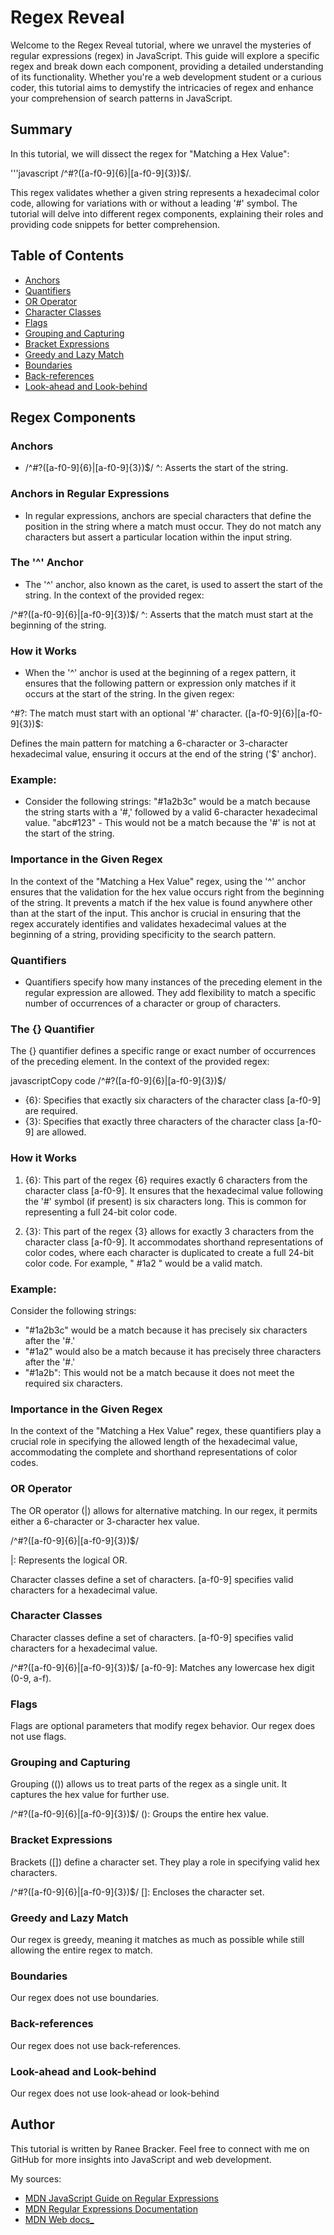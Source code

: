 # Regex Reveal

Welcome to the Regex Reveal tutorial, where we unravel the mysteries of regular expressions (regex) in JavaScript. This guide will explore a specific regex and break down each component, providing a detailed understanding of its functionality. Whether you're a web development student or a curious coder, this tutorial aims to demystify the intricacies of regex and enhance your comprehension of search patterns in JavaScript.

## Summary

In this tutorial, we will dissect the regex for "Matching a Hex Value": 

'''javascript
/^#?([a-f0-9]{6}|[a-f0-9]{3})$/. 

This regex validates whether a given string represents a hexadecimal color code, allowing for variations with or without a leading '#' symbol. 
The tutorial will delve into different regex components, explaining their roles and providing code snippets for better comprehension.

## Table of Contents

- [Anchors](#anchors)
- [Quantifiers](#quantifiers)
- [OR Operator](#or-operator)
- [Character Classes](#character-classes)
- [Flags](#flags)
- [Grouping and Capturing](#grouping-and-capturing)
- [Bracket Expressions](#bracket-expressions)
- [Greedy and Lazy Match](#greedy-and-lazy-match)
- [Boundaries](#boundaries)
- [Back-references](#back-references)
- [Look-ahead and Look-behind](#look-ahead-and-look-behind)

## Regex Components

### Anchors

- /^#?([a-f0-9]{6}|[a-f0-9]{3})$/
^: Asserts the start of the string.

### Anchors in Regular Expressions

- In regular expressions, anchors are special characters that define the position in the string where a match must occur. They do not match any characters but assert a particular location within the input string.

### The '^' Anchor

- The '^' anchor, also known as the caret, is used to assert the start of the string. In the context of the provided regex:
  
/^#?([a-f0-9]{6}|[a-f0-9]{3})$/ 
^: Asserts that the match must start at the beginning of the string.

### How it Works

- When the '^' anchor is used at the beginning of a regex pattern, it ensures that the following pattern or expression only matches if it occurs at the start of the string. In the given regex:

^#?: The match must start with an optional '#' character.
([a-f0-9]{6}|[a-f0-9]{3})$:
 
Defines the main pattern for matching a 6-character or 3-character hexadecimal value, ensuring it occurs at the end of the string ('$' anchor).

### Example:

- Consider the following strings:
"#1a2b3c" would be a match because the string starts with a '#,' followed by a valid 6-character hexadecimal value.
"abc#123" - This would not be a match because the '#' is not at the start of the string.

### Importance in the Given Regex

In the context of the "Matching a Hex Value" regex, using the '^' anchor ensures that the validation for the hex value occurs right from the beginning of the string. It prevents a match if the hex value is found anywhere other than at the start of the input.
This anchor is crucial in ensuring that the regex accurately identifies and validates hexadecimal values at the beginning of a string, providing specificity to the search pattern.

### Quantifiers

- Quantifiers specify how many instances of the preceding element in the regular expression are allowed. They add flexibility to match a specific number of occurrences of a character or group of characters.

### The {} Quantifier

The {} quantifier defines a specific range or exact number of occurrences of the preceding element. In the context of the provided regex:

javascriptCopy code
/^#?([a-f0-9]{6}|[a-f0-9]{3})$/ 

- {6}: Specifies that exactly six characters of the character class [a-f0-9] are required.
- {3}: Specifies that exactly three characters of the character class [a-f0-9] are allowed.

### How it Works

1. {6}: This part of the regex {6} requires exactly 6 characters from the 
character class [a-f0-9]. It ensures that the hexadecimal value 
following the '#' symbol (if present) is six characters long. This is common for representing a full 24-bit color code.

2. {3}: This part of the regex {3} allows for exactly 3 characters from the character class [a-f0-9]. It accommodates shorthand representations of color codes, where each character is duplicated to create a full 24-bit color code. For example, " #1a2 " would be a valid match.

### Example:

Consider the following strings:
- "#1a2b3c" would be a match because it has precisely six characters after the '#.'
- "#1a2" would also be a match because it has precisely three characters after the '#.'
- "#1a2b": This would not be a match because it does not meet the required six characters.

### Importance in the Given Regex

In the context of the "Matching a Hex Value" regex, these quantifiers play a crucial role in specifying the allowed length of the hexadecimal value, accommodating the complete and shorthand representations of color codes.

### OR Operator

The OR operator (|) allows for alternative matching. In our regex, it permits either a 6-character or 3-character hex value.

/^#?([a-f0-9]{6}|[a-f0-9]{3})$/

|: Represents the logical OR.


Character classes define a set of characters. [a-f0-9] specifies valid characters for a hexadecimal value.

### Character Classes

Character classes define a set of characters. [a-f0-9] specifies valid characters for a hexadecimal value.

/^#?([a-f0-9]{6}|[a-f0-9]{3})$/
[a-f0-9]:
Matches any lowercase hex digit (0-9, a-f).

### Flags

Flags are optional parameters that modify regex behavior. Our regex does not use flags.

### Grouping and Capturing

Grouping (()) allows us to treat parts of the regex as a single unit. It captures the hex value for further use.

/^#?([a-f0-9]{6}|[a-f0-9]{3})$/
(): Groups the entire hex value.

### Bracket Expressions

Brackets ([]) define a character set. They play a role in specifying valid hex characters.

/^#?([a-f0-9]{6}|[a-f0-9]{3})$/
[]: Encloses the character set.

### Greedy and Lazy Match

Our regex is greedy, meaning it matches as much as possible while still allowing the entire regex to match.

### Boundaries

Our regex does not use boundaries.

### Back-references

Our regex does not use back-references.

### Look-ahead and Look-behind

Our regex does not use look-ahead or look-behind

## Author

This tutorial is written by Ranee Bracker. Feel free to connect with me on GitHub for more insights into JavaScript and web development. 
 
My sources:
- [MDN JavaScript Guide on Regular Expressions](https://developer.mozilla.org/en-US/docs/Web/JavaScript/Guide/Regular_Expressions)
- [MDN Regular Expressions Documentation](https://developer.mozilla.org/en-US/docs/Web/JavaScript/Reference/Global_Objects/RegExp)
- [MDN Web docs_](https://developer.mozilla.org/en-US/docs/Web/JavaScript/Guide/Regular_expressions)
